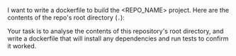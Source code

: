 I want to write a dockerfile to build the <REPO_NAME> project.
Here are the contents of the repo's root directory (`.`):
<CONTENTS>

Your task is to analyse the contents of this repository's root directory, and write a dockerfile that will install any dependencies and run tests to confirm it worked.